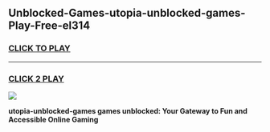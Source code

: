 
## Unblocked-Games-utopia-unblocked-games-Play-Free-el314
<h3>
<a href="https://premium76.site?title=utopia-unblocked-games&ref=12A">CLICK TO PLAY</a></h3>
<hr>

<h3>
<a href="https://premium76.site?title=utopia-unblocked-games&ref=12A">CLICK 2 PLAY</a>
  
</h3>

<a href="https://premium76.site?title=utopia-unblocked-games&ref=12A"><img src="https://clearcache.store/games.png"></a>


**utopia-unblocked-games games unblocked: Your Gateway to Fun and Accessible Online Gaming**
